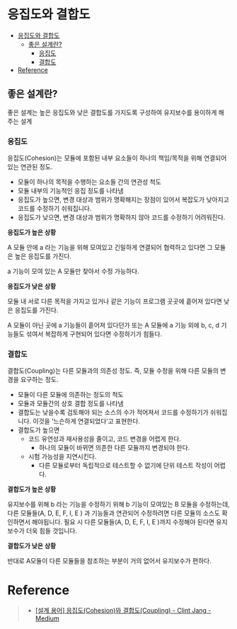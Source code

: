 # 응집도와 결합도

- [응집도와 결합도](#응집도와-결합도)
  - [좋은 설계란?](#좋은-설계란)
    - [응집도](#응집도)
    - [결합도](#결합도)
- [Reference](#reference)

## 좋은 설계란?

좋은 설계는 높은 응집도와 낮은 결합도를 가지도록 구성하여 유지보수를 용이하게 해 주는 설계

### 응집도

응집도(Cohesion)는 모듈에 포함된 내부 요소들이 하나의 책임/목적을 위해 연결되어 있는 연관된 정도.

- 모듈이 하나의 목적을 수행하는 요소들 간의 연관성 척도
- 모듈 내부의 기능적인 응집 정도를 나타냄
- 응집도가 높으면, 변경 대상과 범위가 명확해지는 장점이 있어서 복잡도가 낮아지고 코드를 수정하기 쉬워집니다.
- 응집도가 낮으면, 변경 대상과 범위가 명확하지 않아 코드를 수정하기 어려워진다.

**응집도가 높은 상황**

A 모듈 안에 a 라는 기능을 위해 모여있고 긴밀하게 연결되어 협력하고 있다면 그 모듈은 높은 응집도를 가진다. 

a 기능이 모여 있는 A 모듈만 찾아서 수정 가능하다.

**응집도가 낮은 상황**

모듈 내 서로 다른 목적을 가지고 있거나 같은 기능이 프로그램 곳곳에 흩어져 있다면 낮은 응집도를 가진다.

A 모듈이 아닌 곳에 a 기능들이 흩어져 있다던가 또는 A 모듈에 a 기능 외에 b, c, d 기능들도 섞여서 복잡하게 구현되어 있다면 수정하기가 힘들다.

### 결합도

결합도(Coupling)는 다른 모듈과의 의존성 정도. 즉, 모듈 수정을 위해 다른 모듈의 변경을 요구하는 정도.

- 모듈이 다른 모듈에 의존하는 정도의 척도
- 모듈과 모듈간의 상호 결합 정도를 나타냄
- 결합도는 낮을수록 검토해야 되는 소스의 수가 적어져서 코드를 수정하기가 쉬워집니다. 이것을 ‘느슨하게 연결되었다’고 표현한다.
- 결합도가 높으면 
  - 코드 유연성과 재사용성을 줄이고, 코드 변경을 어렵게 한다.
    - 하나의 모듈이 바뀌면 의존한 다른 모듈까지 변경되야 한다.
  - 시험 가능성을 지연시킨다.
    - 다른 모듈로부터 독립적으로 테스트할 수 없기에 단위 테스트 작성이 어렵다.

**결합도가 높은 상황**

유지보수를 위해 b 라는 기능을 수정하기 위해 b 기능이 모여있는 B 모듈을 수정하는데, 다른 모듈들(A, D, E, F, I, E ) 과 기능들과 연관되어 수정하려면 다른 모듈의 소스도 확인하면서 해야됩니다. 필요 시 다른 모듈들(A, D, E, F, I, E )까지 수정해야 된다면 유지보수가 더욱 힘들 것입니다.

**결합도가 낮은 상황**

반대로 A모듈이 다른 모듈들을 참조하는 부분이 거의 없어서 유지보수가 편하다.

# Reference

> - [[설계 용어] 응집도(Cohesion)와 결합도(Coupling) - Clint Jang - Medium](https://getliner.com/ko/picked-by-liner/reader-mode?url=https%3A%2F%2Fmedium.com%2F%40jang.wangsu%2F%25EC%2584%25A4%25EA%25B3%2584-%25EC%259A%25A9%25EC%2596%25B4-%25EC%259D%2591%25EC%25A7%2591%25EB%258F%2584%25EC%2599%2580-%25EA%25B2%25B0%25ED%2595%25A9%25EB%258F%2584-b5e2b7b210ff&mode=full-page)